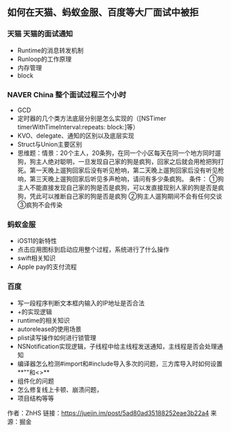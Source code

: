 ## 如何在天猫、蚂蚁金服、百度等大厂面试中被拒


### 天猫 天猫的面试通知


* Runtime的消息转发机制
* Runloop的工作原理
* 内存管理
* block

### NAVER China 整个面试过程三个小时
* GCD
* 定时器的几个类方法底层分别是怎么实现的（[NSTimer timerWithTimeInterval:repeats: block:]等）
* KVO、delegate、通知的区别以及底层实现
* Struct与Union主要区别
* 思维题：情景：20个主人，20条狗，在同一个小区每天在同一个地方同时遛狗，狗主人绝对聪明，一旦发现自己家的狗是疯狗，回家之后就会用枪把狗打死。第一天晚上遛狗回家后没有听见枪响，第二天晚上遛狗回家后没有听见枪响，第三天晚上遛狗回家后听见多声枪响，请问有多少条疯狗。
条件：
	①狗主人不能直接发现自己家的狗是否是疯狗，可以发直接现别人家的狗是否是疯狗，凭此可以推断自己家的狗是否是疯狗
	②狗主人遛狗期间不会有任何交谈
	③疯狗不会传染

### 蚂蚁金服
* iOS11的新特性
* 点击应用图标到启动应用整个过程，系统进行了什么操作
* swift相关知识
* Apple pay的支付流程

### 百度 

* 写一段程序判断文本框内输入的IP地址是否合法
* +的实现逻辑
* runtime的相关知识
* autorelease的使用场景
* plist读写操作如何进行锁管理
* NSNotification实现逻辑，子线程中给主线程发送通知，主线程是否会处理通知
* 编译器怎么检测#import和#include导入多次的问题，三方库导入时如何设置**""和<>**
* 组件化的问题
* 怎么修复线上卡顿、崩溃问题，
* 项目结构等等


作者：ZhHS
链接：https://juejin.im/post/5ad80ad35188252eae3b22a4
来源：掘金

